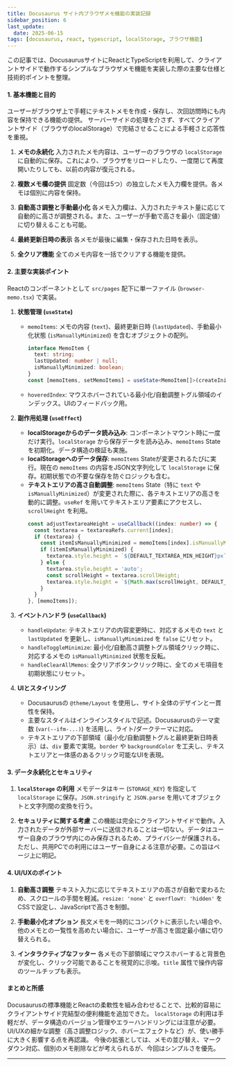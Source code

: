 ```yaml
---
title: Docusaurus サイト内ブラウザメモ機能の実装記録
sidebar_position: 6
last_update:
  date: 2025-06-15
tags: [docusaurus, react, typescript, localStorage, ブラウザ機能]
---
```


この記事では、DocusaurusサイトにReactとTypeScriptを利用して、クライアントサイドで動作するシンプルなブラウザメモ機能を実装した際の主要な仕様と技術的ポイントを整理。

#### 1. 基本機能と目的

ユーザーがブラウザ上で手軽にテキストメモを作成・保存し、次回訪問時にも内容を保持できる機能の提供。
サーバーサイドの処理を介さず、すべてクライアントサイド（ブラウザのlocalStorage）で完結させることによる手軽さと応答性を重視。

<!-- truncate -->

1.  **メモの永続化**
    入力されたメモ内容は、ユーザーのブラウザの `localStorage` に自動的に保存。これにより、ブラウザをリロードしたり、一度閉じて再度開いたりしても、以前の内容が復元される。

2.  **複数メモ欄の提供**
    固定数（今回は5つ）の独立したメモ入力欄を提供。各メモは個別に内容を保持。

3.  **自動高さ調整と手動最小化**
    各メモ入力欄は、入力されたテキスト量に応じて自動的に高さが調整される。また、ユーザーが手動で高さを最小（固定値）に切り替えることも可能。

4.  **最終更新日時の表示**
    各メモが最後に編集・保存された日時を表示。

5.  **全クリア機能**
    全てのメモ内容を一括でクリアする機能を提供。

#### 2. 主要な実装ポイント

Reactのコンポーネントとして `src/pages` 配下に単一ファイル (`browser-memo.tsx`) で実装。

1.  **状態管理 (`useState`)**
    *   `memoItems`: メモの内容 (`text`)、最終更新日時 (`lastUpdated`)、手動最小化状態 (`isManuallyMinimized`) を含むオブジェクトの配列。
        ```typescript
        interface MemoItem {
          text: string;
          lastUpdated: number | null;
          isManuallyMinimized: boolean;
        }
        const [memoItems, setMemoItems] = useState<MemoItem[]>(createInitialMemoItems);
        ```
    *   `hoveredIndex`: マウスホバーされている最小化/自動調整トグル領域のインデックス。UIのフィードバック用。

2.  **副作用処理 (`useEffect`)**
    *   **localStorageからのデータ読み込み**: コンポーネントマウント時に一度だけ実行。`localStorage` から保存データを読み込み、`memoItems` Stateを初期化。データ構造の検証も実施。
    *   **localStorageへのデータ保存**: `memoItems` Stateが変更されるたびに実行。現在の `memoItems` の内容をJSON文字列化して `localStorage` に保存。初期状態での不要な保存を防ぐロジックも含む。
    *   **テキストエリアの高さ自動調整**: `memoItems` State（特に `text` や `isManuallyMinimized`）が変更された際に、各テキストエリアの高さを動的に調整。`useRef` を用いてテキストエリア要素にアクセスし、`scrollHeight` を利用。
        ```typescript
        const adjustTextareaHeight = useCallback((index: number) => {
          const textarea = textareaRefs.current[index];
          if (textarea) {
            const itemIsManuallyMinimized = memoItems[index].isManuallyMinimized;
            if (itemIsManuallyMinimized) {
              textarea.style.height = `${DEFAULT_TEXTAREA_MIN_HEIGHT}px`;
            } else {
              textarea.style.height = 'auto';
              const scrollHeight = textarea.scrollHeight;
              textarea.style.height = `${Math.max(scrollHeight, DEFAULT_TEXTAREA_MIN_HEIGHT)}px`;
            }
          }
        }, [memoItems]);
        ```

3.  **イベントハンドラ (`useCallback`)**
    *   `handleUpdate`: テキストエリアの内容変更時に、対応するメモの `text` と `lastUpdated` を更新し、`isManuallyMinimized` を `false` にリセット。
    *   `handleToggleMinimize`: 最小化/自動高さ調整トグル領域クリック時に、対応するメモの `isManuallyMinimized` 状態を反転。
    *   `handleClearAllMemos`: 全クリアボタンクリック時に、全てのメモ項目を初期状態にリセット。

4.  **UIとスタイリング**
    *   Docusaurusの `@theme/Layout` を使用し、サイト全体のデザインと一貫性を保持。
    *   主要なスタイルはインラインスタイルで記述。Docusaurusのテーマ変数 (`var(--ifm-...)`) を活用し、ライト/ダークテーマに対応。
    *   テキストエリアの下部領域（最小化/自動調整トグルと最終更新日時表示）は、`div` 要素で実現。`border` や `backgroundColor` を工夫し、テキストエリアと一体感のあるクリック可能なUIを表現。

#### 3. データ永続化とセキュリティ

1.  **`localStorage` の利用**
    メモデータはキー (`STORAGE_KEY`) を指定して `localStorage` に保存。`JSON.stringify` と `JSON.parse` を用いてオブジェクトと文字列間の変換を行う。

2.  **セキュリティに関する考慮**
    この機能は完全にクライアントサイドで動作。入力されたデータが外部サーバーに送信されることは一切ない。データはユーザー自身のブラウザ内にのみ保存されるため、プライバシーが保護される。ただし、共用PCでの利用にはユーザー自身による注意が必要。この旨はページ上に明記。

#### 4. UI/UXのポイント

1.  **自動高さ調整**
    テキスト入力に応じてテキストエリアの高さが自動で変わるため、スクロールの手間を軽減。`resize: 'none'` と `overflowY: 'hidden'` をCSSで設定し、JavaScriptで高さを制御。

2.  **手動最小化オプション**
    長文メモを一時的にコンパクトに表示したい場合や、他のメモとの一覧性を高めたい場合に、ユーザーが高さを固定最小値に切り替えられる。

3.  **インタラクティブなフッター**
    各メモの下部領域にマウスホバーすると背景色が変化し、クリック可能であることを視覚的に示唆。`title` 属性で操作内容のツールチップも表示。

#### まとめと所感

Docusaurusの標準機能とReactの柔軟性を組み合わせることで、比較的容易にクライアントサイド完結型の便利機能を追加できた。
`localStorage` の利用は手軽だが、データ構造のバージョン管理やエラーハンドリングには注意が必要。
UI/UXの細かな調整（高さ調整ロジック、ホバーエフェクトなど）が、使い勝手に大きく影響する点を再認識。
今後の拡張としては、メモの並び替え、マークダウン対応、個別のメモ削除などが考えられるが、今回はシンプルさを優先。

---